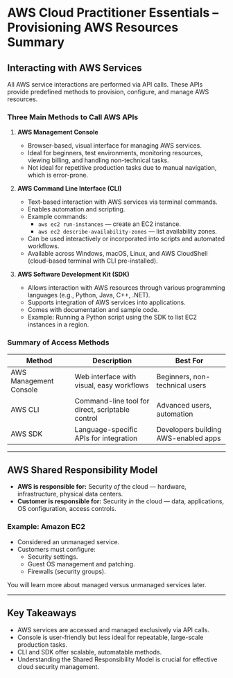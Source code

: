 # AWS Cloud Practitioner Essentials – Provisioning AWS Resources Summary

## Interacting with AWS Services

All AWS service interactions are performed via API calls. These APIs provide predefined methods to provision, configure, and manage AWS resources.

### Three Main Methods to Call AWS APIs

1. **AWS Management Console**
   - Browser-based, visual interface for managing AWS services.
   - Ideal for beginners, test environments, monitoring resources, viewing billing, and handling non-technical tasks.
   - Not ideal for repetitive production tasks due to manual navigation, which is error-prone.

2. **AWS Command Line Interface (CLI)**
   - Text-based interaction with AWS services via terminal commands.
   - Enables automation and scripting.
   - Example commands:
     - `aws ec2 run-instances` — create an EC2 instance.
     - `aws ec2 describe-availability-zones` — list availability zones.
   - Can be used interactively or incorporated into scripts and automated workflows.
   - Available across Windows, macOS, Linux, and AWS CloudShell (cloud-based terminal with CLI pre-installed).

3. **AWS Software Development Kit (SDK)**
   - Allows interaction with AWS resources through various programming languages (e.g., Python, Java, C++, .NET).
   - Supports integration of AWS services into applications.
   - Comes with documentation and sample code.
   - Example: Running a Python script using the SDK to list EC2 instances in a region.

### Summary of Access Methods

| Method                    | Description                                      | Best For                               |
|---------------------------|------------------------------------------------|--------------------------------------|
| AWS Management Console    | Web interface with visual, easy workflows       | Beginners, non-technical users       |
| AWS CLI                  | Command-line tool for direct, scriptable control | Advanced users, automation           |
| AWS SDK                  | Language-specific APIs for integration          | Developers building AWS-enabled apps |

---

## AWS Shared Responsibility Model

- **AWS is responsible for:** Security *of* the cloud — hardware, infrastructure, physical data centers.
- **Customer is responsible for:** Security *in* the cloud — data, applications, OS configuration, access controls.

### Example: Amazon EC2

- Considered an unmanaged service.
- Customers must configure:
  - Security settings.
  - Guest OS management and patching.
  - Firewalls (security groups).

You will learn more about managed versus unmanaged services later.

---

## Key Takeaways

- AWS services are accessed and managed exclusively via API calls.
- Console is user-friendly but less ideal for repeatable, large-scale production tasks.
- CLI and SDK offer scalable, automatable methods.
- Understanding the Shared Responsibility Model is crucial for effective cloud security management.

